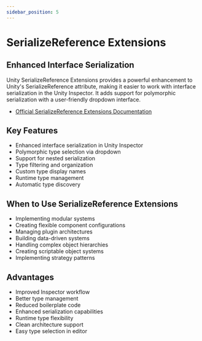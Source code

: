 ```yaml
---
sidebar_position: 5
---
```


# SerializeReference Extensions

## Enhanced Interface Serialization

Unity SerializeReference Extensions provides a powerful enhancement to Unity's SerializeReference attribute, making it easier to work with interface serialization in the Unity Inspector. It adds support for polymorphic serialization with a user-friendly dropdown interface.

- [Official SerializeReference Extensions Documentation](https://github.com/Cysharp/SerializeReferenceExtensions)

## Key Features

- Enhanced interface serialization in Unity Inspector
- Polymorphic type selection via dropdown
- Support for nested serialization
- Type filtering and organization
- Custom type display names
- Runtime type management
- Automatic type discovery

## When to Use SerializeReference Extensions

- Implementing modular systems
- Creating flexible component configurations
- Managing plugin architectures
- Building data-driven systems
- Handling complex object hierarchies
- Creating scriptable object systems
- Implementing strategy patterns

## Advantages

- Improved Inspector workflow
- Better type management
- Reduced boilerplate code
- Enhanced serialization capabilities
- Runtime type flexibility
- Clean architecture support
- Easy type selection in editor
